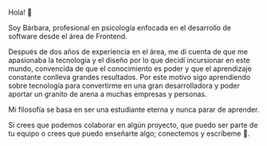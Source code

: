 Hola! 👋

Soy Bárbara, profesional en psicología enfocada en el desarrollo de software desde el área de Frontend.

Después de dos años de experiencia en el área, me di cuenta de que me apasionaba la tecnología y el diseño por lo que decidí incursionar en este mundo, convencida de que el conocimiento es poder y que el aprendizaje constante conlleva grandes resultados. Por este motivo sigo aprendiendo sobre tecnología para convertirme en una gran desarrolladora y poder aportar un granito de arena a muchas empresas y personas.

Mi filosofía se basa en ser una estudiante eterna y nunca parar de aprender.

Si crees que podemos colaborar en algún proyecto, que puedo ser parte de tu equipo o crees que puedo enseñarte algo; conectemos y escríbeme 👏.
